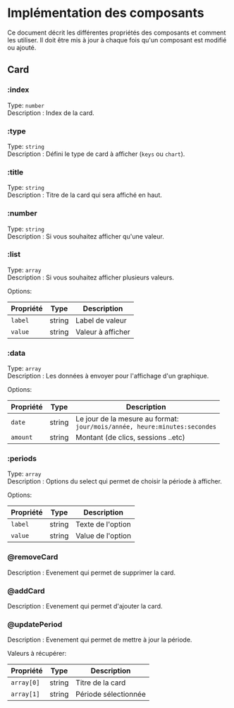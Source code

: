 # Implémentation des composants

Ce document décrit les différentes propriétés des composants et comment les utiliser.
Il doit être mis à jour à chaque fois qu'un composant est modifié ou ajouté.

## Card

### :index
Type: `number` <br>
Description : Index de la card.

### :type
Type: `string` <br>
Description : Défini le type de card à afficher (`keys` ou `chart`).

### :title
Type: `string` <br>
Description : Titre de la card qui sera affiché en haut.

### :number
Type: `string` <br>
Description : Si vous souhaitez afficher qu'une valeur.

### :list
Type: `array` <br>
Description : Si vous souhaitez afficher plusieurs valeurs.

Options:

| Propriété   | Type | Description       |
|-------------| --- |-------------------|
| `label`     | string | Label de valeur   |
| `value`     | string | Valeur à afficher |

### :data
Type: `array` <br>
Description : Les données à envoyer pour l'affichage d'un graphique.

Options:

| Propriété | Type | Description                                                                   |
|-----------| --- |-------------------------------------------------------------------------------|
| `date`    | string | Le jour de la mesure au format:<br> `jour/mois/année, heure:minutes:secondes` |
| `amount` | string | Montant (de clics, sessions ..etc)                                            |

### :periods
Type: `array` <br>
Description : Options du select qui permet de choisir la période à afficher.

Options:

| Propriété | Type | Description       |
|-----------| --- |-------------------|
| `label`   | string | Texte de l'option |
| `value`   | string | Value de l'option |

### @removeCard
Description : Evenement qui permet de supprimer la card.

### @addCard
Description : Evenement qui permet d'ajouter la card.

### @updatePeriod
Description : Evenement qui permet de mettre à jour la période.

Valeurs à récupérer:

| Propriété  | Type | Description          |
|------------| --- |----------------------|
| `array[0]` | string | Titre de la card     |
| `array[1]` | string | Période sélectionnée |
